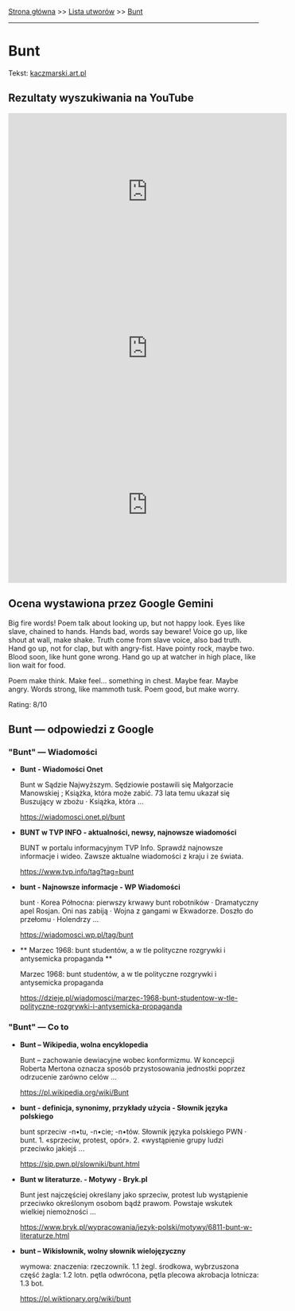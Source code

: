 [Strona główna](../index.md) >> [Lista utworów](../list.md) >> [Bunt](83.md)

---

# Bunt

Tekst: [kaczmarski.art.pl](https://www.kaczmarski.art.pl/tworczosc/wiersze/bunt/)

## Rezultaty wyszukiwania na YouTube

<iframe width="560" height="315" src="https://www.youtube.com/embed/ZeezuNcC8Is?si=IdontcarewhotheIRSsendsImnotpayingtaxes" title="YouTube video player" frameborder="0" allow="accelerometer; autoplay; clipboard-write; encrypted-media; gyroscope; picture-in-picture; web-share" referrerpolicy="strict-origin-when-cross-origin" allowfullscreen></iframe>

<iframe width="560" height="315" src="https://www.youtube.com/embed/a6AF-YdWi7k?si=IdontcarewhotheIRSsendsImnotpayingtaxes" title="YouTube video player" frameborder="0" allow="accelerometer; autoplay; clipboard-write; encrypted-media; gyroscope; picture-in-picture; web-share" referrerpolicy="strict-origin-when-cross-origin" allowfullscreen></iframe>

<iframe width="560" height="315" src="https://www.youtube.com/embed/jw7lGg9CT6A?si=IdontcarewhotheIRSsendsImnotpayingtaxes" title="YouTube video player" frameborder="0" allow="accelerometer; autoplay; clipboard-write; encrypted-media; gyroscope; picture-in-picture; web-share" referrerpolicy="strict-origin-when-cross-origin" allowfullscreen></iframe>

## Ocena wystawiona przez Google Gemini

Big fire words! Poem talk about looking up, but not happy look. Eyes like slave, chained to hands. Hands bad, words say beware! Voice go up, like shout at wall, make shake. Truth come from slave voice, also bad truth. Hand go up, not for clap, but with angry-fist. Have pointy rock, maybe two. Blood soon, like hunt gone wrong. Hand go up at watcher in high place, like lion wait for food. 

Poem make think. Make feel... something in chest. Maybe fear. Maybe angry. Words strong, like mammoth tusk. Poem good, but make worry. 

Rating: 8/10 


## Bunt — odpowiedzi z Google

### "Bunt" — Wiadomości

- **Bunt - Wiadomości Onet**

    Bunt w Sądzie Najwyższym. Sędziowie postawili się Małgorzacie Manowskiej ; Książka, która może zabić. 73 lata temu ukazał się Buszujący w zbożu · Książka, która ... 

   <https://wiadomosci.onet.pl/bunt>
- **BUNT w TVP INFO - aktualności, newsy, najnowsze wiadomości**

    BUNT w portalu informacyjnym TVP Info. Sprawdź najnowsze informacje i wideo. Zawsze aktualne wiadomości z kraju i ze świata. 

   <https://www.tvp.info/tag?tag=bunt>
- **bunt - Najnowsze informacje - WP Wiadomości**

    bunt · Korea Północna: pierwszy krwawy bunt robotników · Dramatyczny apel Rosjan. Oni nas zabiją · Wojna z gangami w Ekwadorze. Doszło do przełomu · Holendrzy ... 

   <https://wiadomosci.wp.pl/tag/bunt>
- **  Marzec 1968: bunt studentów, a w tle polityczne rozgrywki i antysemicka propaganda  **

    Marzec 1968: bunt studentów, a w tle polityczne rozgrywki i antysemicka propaganda 

   <https://dzieje.pl/wiadomosci/marzec-1968-bunt-studentow-w-tle-polityczne-rozgrywki-i-antysemicka-propaganda>

### "Bunt" — Co to

- **Bunt – Wikipedia, wolna encyklopedia**

    Bunt – zachowanie dewiacyjne wobec konformizmu. W koncepcji Roberta Mertona oznacza sposób przystosowania jednostki poprzez odrzucenie zarówno celów ... 

   <https://pl.wikipedia.org/wiki/Bunt>
- **bunt - definicja, synonimy, przykłady użycia - Słownik języka polskiego**

    bunt sprzeciw -n•tu, -n•cie; -n•tów. Słownik języka polskiego PWN · bunt. 1. «sprzeciw, protest, opór». 2. «wystąpienie grupy ludzi przeciwko jakiejś ... 

   <https://sjp.pwn.pl/slowniki/bunt.html>
- **Bunt w literaturze. - Motywy - Bryk.pl**

    Bunt jest najczęściej określany jako sprzeciw, protest lub wystąpienie przeciwko określonym osobom bądź prawom. Powstaje wskutek wielkiej niemożności ... 

   <https://www.bryk.pl/wypracowania/jezyk-polski/motywy/6811-bunt-w-literaturze.html>
- **bunt – Wikisłownik, wolny słownik wielojęzyczny**

    wymowa: znaczenia: rzeczownik. 1.1 żegl. środkowa, wybrzuszona część żagla: 1.2 lotn. pętla odwrócona, pętla plecowa akrobacja lotnicza: 1.3 bot. 

   <https://pl.wiktionary.org/wiki/bunt>

